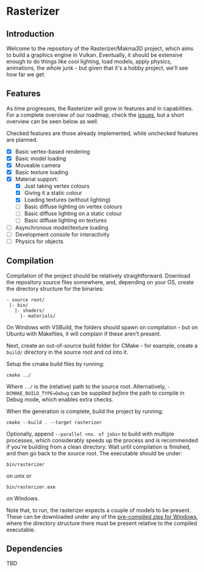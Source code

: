 # Rasterizer

## Introduction
Welcome to the repository of the Rasterizer/Makma3D project, which aims to build a graphics engine in Vulkan. Eventually, it should be extensive enough to do things like cool lighting, load models, apply physics, animations, the whole junk - but given that it's a hobby project, we'll see how far we get.

## Features
As time progresses, the Rasterizer will grow in features and in capabilities. For a complete overview of our roadmap, check the [issues](/issues), but a short overview can be seen below as well.

Checked features are those already implemented, while unchecked features are planned.
- [x] Basic vertex-based rendering
- [x] Basic model loading
- [x] Moveable camera
- [x] Basic texture loading
- [x] Material support:
  - [x] Just taking vertex colours
  - [x] Giving it a static colour
  - [x] Loading textures (without lighting)
  - [ ] Basic diffuse lighting on vertex colours
  - [ ] Basic diffuse lighting on a static colour
  - [ ] Basic diffuse lighting on textures
- [ ] Asynchronous model/texture loading
- [ ] Development console for interactivity
- [ ] Physics for objects

## Compilation
Compilation of the project should be relatively straightforward. Download the repository source files somewhere, and, depending on your OS, create the directory structure for the binaries:
```
- source root/
 |- bin/
   |- shaders/
     |- materials/
```
On Windows with VSBuild, the folders should spawn on compilation - but on Ubuntu with Makefiles, it will complain if these aren't present.

Next, create an out-of-source build folder for CMake - for example, create a ```build/``` directory in the source root and cd into it.

Setup the cmake build files by running:
```
cmake ../
```
Where ```../``` is the (relative) path to the source root. Alternatively, ```-DCMAKE_BUILD_TYPE=Debug``` can be supplied _before_ the path to compile in Debug mode, which enables extra checks. 

When the generation is complete, build the project by running:
```
cmake --build . --target rasterizer
```
Optionally, append ```--parallel <no. of jobs>``` to build with multiple processes, which considerably speeds up the process and is recommended if you're building from a clean directory. Wait until compilation is finished, and then go back to the source root. The executable should be under:
```
bin/rasterizer
```
on unix or
```
bin/rasterizer.exe
```
on Windows.

Note that, to run, the rasterizer expects a couple of models to be present. These can be downloaded under any of the [pre-compiled zips for Windows](/releases), where the directory structure there must be present relative to the compiled executable.

## Dependencies
TBD
